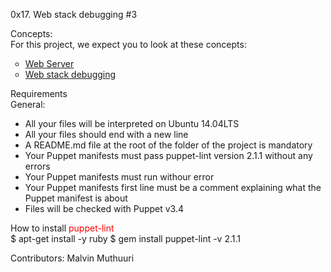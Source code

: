 0x17. Web stack debugging #3

Concepts:<br />
For this project, we expect you to look at these concepts:
<ul style='list-style-type: circle;'>
<li><a href='https://intranet.alxswe.com/concepts/17'>Web Server</a></li>
<li><a href='https://intranet.alxswe.com/concepts/68'>Web stack debugging</a></li>
</ul>

Requirements <br />
General:
- All your files will be interpreted on Ubuntu 14.04LTS
- All your files should end with a new line
- A README.md file at the root of the folder of the project is mandatory
- Your Puppet manifests must pass puppet-lint version 2.1.1 without any errors
- Your Puppet manifests must run withour error
- Your Puppet manifests first line must be a comment explaining what the Puppet manifest is about
- Files will be checked with Puppet v3.4

How to install <span style='color: red;'>puppet-lint</span> <br />
$ apt-get install -y ruby
$ gem install puppet-lint -v 2.1.1

Contributors: Malvin Muthuuri
